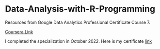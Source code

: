 # Data-Analysis-with-R-Programming

Resources from Google Data Analytics Professional Certificate Course 7.

[Coursera Link](https://www.coursera.org/learn/data-analysis-r?specialization=google-data-analytics)

I completed the specialization in October 2022. Here is my certificate [link](https://coursera.org/share/247696bf4c2332421066ebdac11f96f4)
